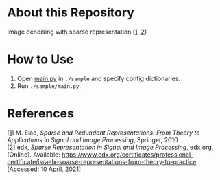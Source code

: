 # About this Repository
Image denoising with sparse representation [[1](https://link.springer.com/book/10.1007/978-1-4419-7011-4), [2](https://www.edx.org/certificates/professional-certificate/israelx-sparse-representations-from-theory-to-practice)]

# How to Use
1. Open [main.py](https://github.com/ksonod/sparse_representation_based_image_denoising/blob/main/sample/main.py) in `./sample` and specify config dictionaries.
2. Run `./sample/main.py`.

# References
[[1](https://link.springer.com/book/10.1007/978-1-4419-7011-4)] M. Elad, *Sparse and Redundant Representations: From Theory to Applications in Signal and Image Processing*, Springer, 2010  
[[2](https://www.edx.org/certificates/professional-certificate/israelx-sparse-representations-from-theory-to-practice)] edx, *Sparse Representation in Signal and Image Processing*, edx.org. [Online]. Available: https://www.edx.org/certificates/professional-certificate/israelx-sparse-representations-from-theory-to-practice [Accessed: 10 April, 2021]
